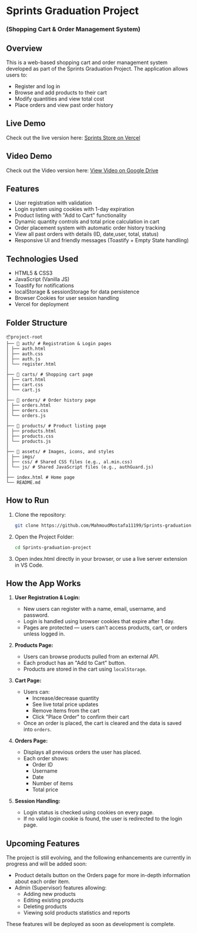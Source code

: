 # Sprints Graduation Project

### (Shopping Cart & Order Management System)

## Overview

This is a web-based shopping cart and order management system developed as part of the Sprints Graduation Project. The application allows users to:

- Register and log in
- Browse and add products to their cart
- Modify quantities and view total cost
- Place orders and view past order history

## Live Demo

Check out the live version here: [Sprints Store on Vercel](https://e-commerce-store-sprints.vercel.app/)

## Video Demo

Check out the Video version here: [View Video on Google Drive](https://drive.google.com/drive/folders/1ggkdi0PaiNFyPwOwvr4kJI109B_3zeXI?usp=sharing)

## Features

- User registration with validation
- Login system using cookies with 1-day expiration
- Product listing with "Add to Cart" functionality
- Dynamic quantity controls and total price calculation in cart
- Order placement system with automatic order history tracking
- View all past orders with details (ID, date,user, total, status)
- Responsive UI and friendly messages (Toastify + Empty State handling)

## Technologies Used

- HTML5 & CSS3
- JavaScript (Vanilla JS)
- Toastify for notifications
- localStorage & sessionStorage for data persistence
- Browser Cookies for user session handling
- Vercel for deployment

## Folder Structure

```
📦project-root
├── 📁 auth/ # Registration & Login pages
│ ├── auth.html
│ ├── auth.css
│ ├── auth.js
│ └── register.html
│
├── 📁 carts/ # Shopping cart page
│ ├── cart.html
│ ├── cart.css
│ └── cart.js
│
├── 📁 orders/ # Order history page
│ ├── orders.html
│ ├── orders.css
│ └── orders.js
│
├── 📁 products/ # Product listing page
│ ├── products.html
│ ├── products.css
│ └── products.js
│
├── 📁 assets/ # Images, icons, and styles
│ ├── imgs/
│ ├── css/ # Shared CSS files (e.g., al.min.css)
│ └── js/ # Shared JavaScript files (e.g., authGuard.js)
│
├── index.html # Home page
└── README.md
```

## How to Run

1. Clone the repository:

   ```bash
   git clone https://github.com/MahmoudMostafa11199/Sprints-graduation-project.git
   ```

2. Open the Project Folder:

   ```bash
   cd Sprints-graduation-project
   ```

3. Open index.html directly in your browser, or use a live server extension in VS Code.

## How the App Works

1. **User Registration & Login:**

   - New users can register with a name, email, username, and password.
   - Login is handled using browser cookies that expire after 1 day.
   - Pages are protected — users can't access products, cart, or orders unless logged in.

2. **Products Page:**

   - Users can browse products pulled from an external API.
   - Each product has an "Add to Cart" button.
   - Products are stored in the cart using `localStorage`.

3. **Cart Page:**

   - Users can:
     - Increase/decrease quantity
     - See live total price updates
     - Remove items from the cart
     - Click "Place Order" to confirm their cart
   - Once an order is placed, the cart is cleared and the data is saved into `orders`.

4. **Orders Page:**

   - Displays all previous orders the user has placed.
   - Each order shows:
     - Order ID
     - Username
     - Date
     - Number of items
     - Total price

5. **Session Handling:**
   - Login status is checked using cookies on every page.
   - If no valid login cookie is found, the user is redirected to the login page.

## Upcoming Features

The project is still evolving, and the following enhancements are currently in progress and will be added soon:

- Product details button on the Orders page for more in-depth information about each order item.
- Admin (Supervisor) features allowing:
  - Adding new products
  - Editing existing products
  - Deleting products
  - Viewing sold products statistics and reports

These features will be deployed as soon as development is complete.
